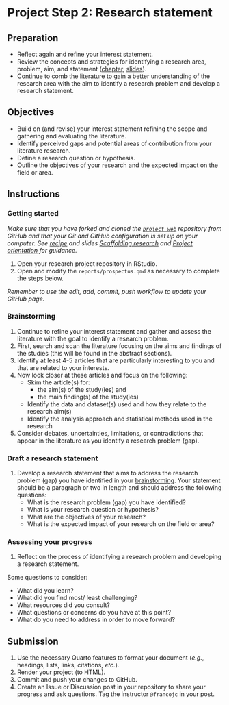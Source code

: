 # Project Step 2: Research statement

## Preparation

- Reflect again and refine your interest statement.
- Review the concepts and strategies for identifying a research area, problem, aim, and statement ([chapter](https://qtalr.github.io/book/framing-research.html), [slides](https://lin-380-s24.github.io/slides/day-09.html#/)).
- Continue to comb the literature to gain a better understanding of the research area with the aim to identify a research problem and develop a research statement.

## Objectives

- Build on (and revise) your interest statement refining the scope and gathering and evaluating the literature.
- Identify perceived gaps and potential areas of contribution from your literature research.
- Define a research question or hypothesis.
- Outline the objectives of your research and the expected impact on the field or area.

## Instructions

### Getting started

*Make sure that you have forked and cloned the [`project_web`](https://github.com/lin-380-s24/project_web) repository from GitHub and that your Git and GitHub configuration is set up on your computer. See [recipe](https://qtalr.github.io/qtalrkit/articles/recipe-4.html#check-your-understanding) and slides [Scaffolding research](https://lin-380-s24.github.io/slides/day-10.html#/) and [Project orientation](https://lin-380-s24.github.io/slides/day-11.html#/) for guidance.*

1. Open your research project repository in RStudio.
2. Open and modify the `reports/prospectus.qmd` as necessary to complete the steps below.

*Remember to use the edit, add, commit, push workflow to update your GitHub page.*

### Brainstorming

1. Continue to refine your interest statement and gather and assess the literature with the goal to identify a research problem.
2. First, search and scan the literature focusing on the aims and findings of the studies (this will be found in the abstract sections).
3. Identify at least 4-5 articles that are particularly interesting to you and that are related to your interests.
4. Now look closer at these articles and focus on the following:
   - Skim the article(s) for:
     - the aim(s) of the study(ies) and
     - the main finding(s) of the study(ies)
   - Identify the data and dataset(s) used and how they relate to the research aim(s)
   - Identify the analysis approach and statistical methods used in the research
5. Consider debates, uncertainties, limitations, or contradictions that appear in the literature as you identify a research problem (gap).

### Draft a research statement

1. Develop a research statement that aims to address the research problem (gap) you have identified in your [brainstorming](#brainstorming). Your statement should be a paragraph or two in length and should address the following questions:
   - What is the research problem (gap) you have identified?
   - What is your research question or hypothesis?
   - What are the objectives of your research?
   - What is the expected impact of your research on the field or area?

### Assessing your progress

1. Reflect on the process of identifying a research problem and developing a research statement.

Some questions to consider:

- What did you learn?
- What did you find most/ least challenging?
- What resources did you consult?
- What questions or concerns do you have at this point?
- What do you need to address in order to move forward?

## Submission

1. Use the necessary Quarto features to format your document (*e.g.*, headings, lists, links, citations, *etc.*).
2. Render your project (to HTML).
3. Commit and push your changes to GitHub.
4. Create an Issue or Discussion post in your repository to share your progress and ask questions. Tag the instructor `@francojc` in your post.

